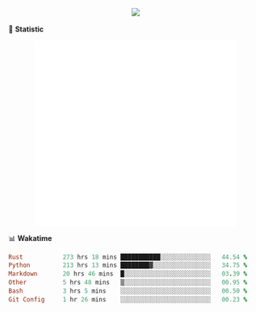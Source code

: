 <!-- https://github.com/DenverCoder1/readme-typing-svg -->
<p align="center">
<img src="https://readme-typing-svg.demolab.com?font=Orbitron&size=25&pause=1000&center=true&vCenter=true&random=false&width=600&lines=Welcome+to+my+GitHub+profile+page!" />


🌟 **Statistic**

<p align="center">
  <img width="400" align="top" src="https://github.com/fllesser/fllesser/blob/main/left.svg" />
  <img width="400" align="top" src="https://github.com/fllesser/fllesser/blob/main/right.svg" />
</p>


📊 **Wakatime**

<!--START_SECTION:waka-->

```ruby
Rust           273 hrs 18 mins ███████████░░░░░░░░░░░░░░   44.54 %
Python         213 hrs 13 mins ████████▓░░░░░░░░░░░░░░░░   34.75 %
Markdown       20 hrs 46 mins  █░░░░░░░░░░░░░░░░░░░░░░░░   03.39 %
Other          5 hrs 48 mins   ▒░░░░░░░░░░░░░░░░░░░░░░░░   00.95 %
Bash           3 hrs 5 mins    ░░░░░░░░░░░░░░░░░░░░░░░░░   00.50 %
Git Config     1 hr 26 mins    ░░░░░░░░░░░░░░░░░░░░░░░░░   00.23 %
```

<!--END_SECTION:waka-->


